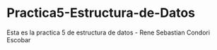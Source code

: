 # Practica5-Estructura-de-Datos
Esta es la practica 5 de estructura de datos - Rene Sebastian Condori Escobar
